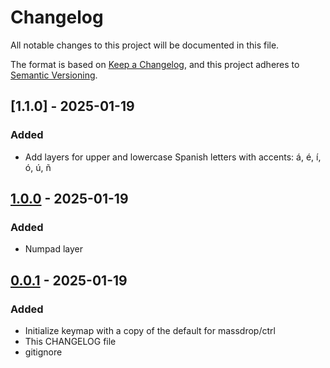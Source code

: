 # Changelog

All notable changes to this project will be documented in this file.

The format is based on [Keep a Changelog](https://keepachangelog.com/en/1.1.0/),
and this project adheres to [Semantic Versioning](https://semver.org/spec/v2.0.0.html).

## [1.1.0] - 2025-01-19

### Added

- Add layers for upper and lowercase Spanish letters with accents: á, é, í, ó, ú, ñ

## [1.0.0] - 2025-01-19

### Added

- Numpad layer

## [0.0.1] - 2025-01-19

### Added

- Initialize keymap with a copy of the default for massdrop/ctrl
- This CHANGELOG file
- gitignore

[1.0.0]: https://github.com/jgmortim/massdrop-ctrl-keymap/compare/v1.0.0...v1.1.0
[1.0.0]: https://github.com/jgmortim/massdrop-ctrl-keymap/compare/v0.0.1...v1.0.0
[0.0.1]: https://github.com/jgmortim/massdrop-ctrl-keymap/releases/tag/v0.0.1
